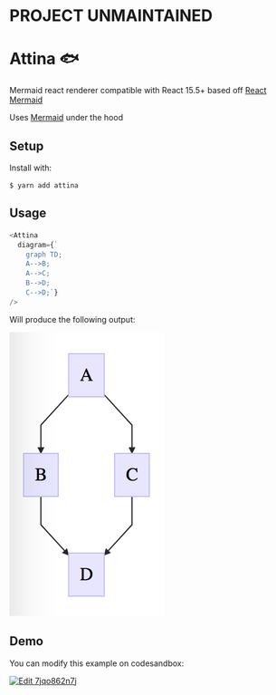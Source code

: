 
# PROJECT UNMAINTAINED
# Attina 🐟

Mermaid react renderer compatible with React 15.5+ based off [React Mermaid](https://github.com/jasonbellamy/react-mermaid)

Uses [Mermaid](https://mermaidjs.github.io/mermaidAPI.html) under the hood

## Setup

Install with:

```shell
$ yarn add attina
```

## Usage

```js
<Attina
  diagram={`
    graph TD;
    A-->B;
    A-->C;
    B-->D;
    C-->D;`}
/>
```

Will produce the following output:

![](img/output.png)

## Demo

You can modify this example on codesandbox:

[![Edit 7jqo862n7j](https://codesandbox.io/static/img/play-codesandbox.svg)](https://codesandbox.io/s/7jqo862n7j)
